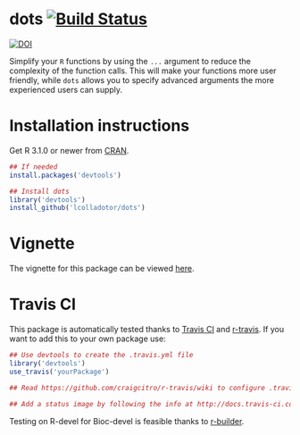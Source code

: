dots [![Build Status](https://travis-ci.org/lcolladotor/dots.svg?branch=master)](https://travis-ci.org/lcolladotor/dots)
=========
[![DOI](https://zenodo.org/badge/26607053.svg)](https://zenodo.org/badge/latestdoi/26607053)

Simplify your `R` functions by using the `...` argument to reduce the complexity of the function calls. This will make your functions more user friendly, while `dots` allows you to specify advanced arguments the more experienced users can supply.

# Installation instructions

Get R 3.1.0 or newer from [CRAN](http://cran.r-project.org/).

```R
## If needed
install.packages('devtools')

## Install dots
library('devtools')
install_github('lcolladotor/dots')
```

# Vignette

The vignette for this package can be viewed [here](http://lcolladotor.github.io/dots/).


# Travis CI

This package is automatically tested thanks to [Travis CI](travis-ci.org) and [r-travis](https://github.com/craigcitro/r-travis). If you want to add this to your own package use:

```R
## Use devtools to create the .travis.yml file
library('devtools')
use_travis('yourPackage')

## Read https://github.com/craigcitro/r-travis/wiki to configure .travis.yml appropriately

## Add a status image by following the info at http://docs.travis-ci.com/user/status-images/
```

Testing on R-devel for Bioc-devel is feasible thanks to [r-builder](https://github.com/metacran/r-builder).
